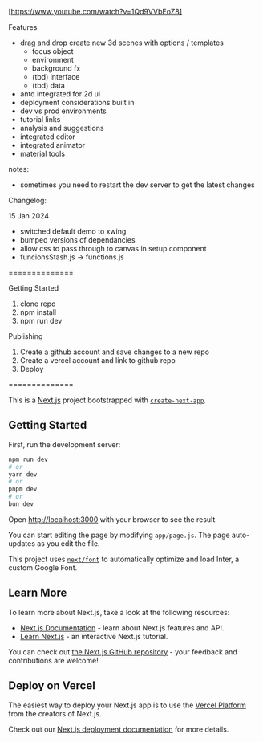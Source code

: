 [https://www.youtube.com/watch?v=1Qd9VVbEoZ8]

Features
- drag and drop create new 3d scenes with options / templates
  - focus object
  - environment
  - background fx
  - (tbd) interface
  - (tbd) data
- antd integrated for 2d ui
- deployment considerations built in
- dev vs prod environments
- tutorial links
- analysis and suggestions
- integrated editor
- integrated animator
- material tools

notes:
- sometimes you need to restart the dev server to get the latest changes

Changelog:

15 Jan 2024
- switched default demo to xwing
- bumped versions of dependancies
- allow css to pass through to canvas in setup component
- funcionsStash.js -> functions.js

==============

Getting Started
1. clone repo
2. npm install
3. npm run dev

Publishing
1. Create a github account and save changes to a new repo
2. Create a vercel account and link to github repo
3. Deploy

==============

This is a [Next.js](https://nextjs.org/) project bootstrapped with [`create-next-app`](https://github.com/vercel/next.js/tree/canary/packages/create-next-app).

## Getting Started

First, run the development server:

```bash
npm run dev
# or
yarn dev
# or
pnpm dev
# or
bun dev
```

Open [http://localhost:3000](http://localhost:3000) with your browser to see the result.

You can start editing the page by modifying `app/page.js`. The page auto-updates as you edit the file.

This project uses [`next/font`](https://nextjs.org/docs/basic-features/font-optimization) to automatically optimize and load Inter, a custom Google Font.

## Learn More

To learn more about Next.js, take a look at the following resources:

- [Next.js Documentation](https://nextjs.org/docs) - learn about Next.js features and API.
- [Learn Next.js](https://nextjs.org/learn) - an interactive Next.js tutorial.

You can check out [the Next.js GitHub repository](https://github.com/vercel/next.js/) - your feedback and contributions are welcome!

## Deploy on Vercel

The easiest way to deploy your Next.js app is to use the [Vercel Platform](https://vercel.com/new?utm_medium=default-template&filter=next.js&utm_source=create-next-app&utm_campaign=create-next-app-readme) from the creators of Next.js.

Check out our [Next.js deployment documentation](https://nextjs.org/docs/deployment) for more details.
